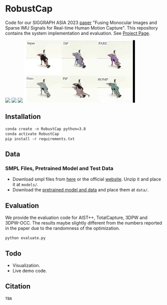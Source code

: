 # RobustCap
Code for our SIGGRAPH ASIA 2023 [paper]() "Fusing Monocular Images and Sparse IMU Signals for Real-time Human
Motion Capture". This repository contains the system implementation and evaluation. See [Project Page]().
<div align="left">
<img src="assets/occlusion.gif" height="200"> <img src="assets/sports.gif" height="200"> <img src="assets/dark.gif" height="200">
<img src="assets/comparison.gif" height="200">
<br>
</div>

## Installation
```
conda create -n RobustCap python=3.8
conda activate RobustCap
pip install -r requirements.txt
```
## Data
### SMPL Files, Pretrained Model and Test Data
- Download smpl files from [here](https://drive.google.com/file/d/1lsHC3mupzGqrzHEkXlXwKWXtw5d8Fxr3/view?usp=drive_link) or the official [website](https://smpl.is.tue.mpg.de/). Unzip it and place it at `models/`. 
- Download the [pretrained model and data](https://drive.google.com/file/d/1oDnFd8h4mTCSYKD4zEA0AL3b6qUeUtvl/view?usp=drive_link) and place them at `data/`.
## Evaluation
We provide the evaluation code for AIST++, TotalCapture, 3DPW and 3DPW-OCC. The results maybe slightly different from the numbers reported in the paper due to the randomness of the optimization.
```
python evaluate.py
```
## Todo
- Visualization.
- Live demo code.
## Citation  
```
TBA
```
